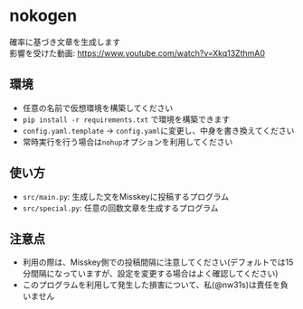 # nokogen
確率に基づき文章を生成します  
影響を受けた動画: https://www.youtube.com/watch?v=Xkq13ZthmA0  

## 環境
* 任意の名前で仮想環境を構築してください  
* `pip install -r requirements.txt` で環境を構築できます  
* `config.yaml.template` -> `config.yaml`に変更し、中身を書き換えてください  
* 常時実行を行う場合は`nohup`オプションを利用してください

## 使い方
* `src/main.py`: 生成した文をMisskeyに投稿するプログラム  
* `src/special.py`: 任意の回数文章を生成するプログラム  

## 注意点
* 利用の際は、Misskey側での投稿間隔に注意してください(デフォルトでは15分間隔になっていますが、設定を変更する場合はよく確認してください)  
* このプログラムを利用して発生した損害について、私(@nw31s)は責任を負いません
